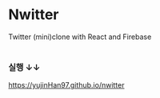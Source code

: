 # Nwitter

Twitter (mini)clone with React and Firebase
<br/><br/>
### 실행 ↓↓
https://yujinHan97.github.io/nwitter 
